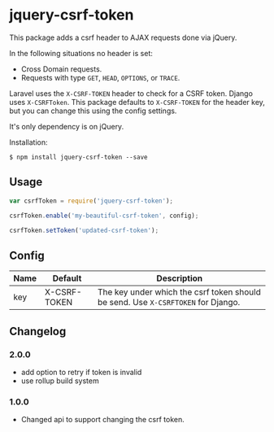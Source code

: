 # jquery-csrf-token

This package adds a csrf header to AJAX requests done via jQuery.

In the following situations no header is set:

- Cross Domain requests.
- Requests with type `GET`, `HEAD`, `OPTIONS`, or `TRACE`.

Laravel uses the `X-CSRF-TOKEN` header to check for a CSRF token. Django uses `X-CSRFToken`. This package defaults to `X-CSRF-TOKEN` for the header key, but you can change this using the config settings.

It's only dependency is on jQuery.

Installation:

```
$ npm install jquery-csrf-token --save
```

## Usage

```js
var csrfToken = require('jquery-csrf-token');

csrfToken.enable('my-beautiful-csrf-token', config);

csrfToken.setToken('updated-csrf-token');
```

## Config

| Name | Default | Description |
| ---- | ------- | ----------- |
| key  | X-CSRF-TOKEN | The key under which the csrf token should be send. Use `X-CSRFTOKEN` for Django. |


## Changelog

### 2.0.0
- add option to retry if token is invalid
- use rollup build system

### 1.0.0
- Changed api to support changing the csrf token.
